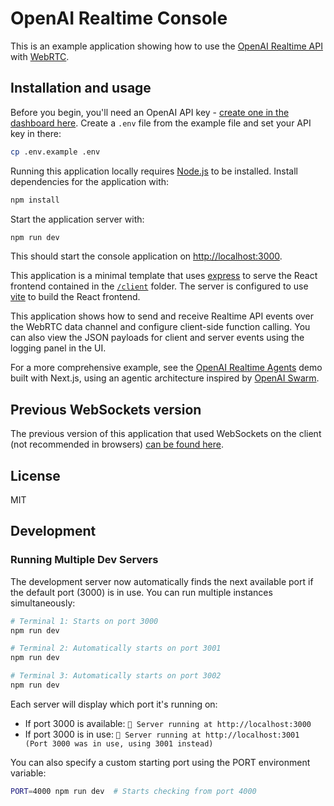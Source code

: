 # OpenAI Realtime Console

This is an example application showing how to use the [OpenAI Realtime API](https://platform.openai.com/docs/guides/realtime) with [WebRTC](https://platform.openai.com/docs/guides/realtime-webrtc).

## Installation and usage

Before you begin, you'll need an OpenAI API key - [create one in the dashboard here](https://platform.openai.com/settings/api-keys). Create a `.env` file from the example file and set your API key in there:

```bash
cp .env.example .env
```

Running this application locally requires [Node.js](https://nodejs.org/) to be installed. Install dependencies for the application with:

```bash
npm install
```

Start the application server with:

```bash
npm run dev
```

This should start the console application on [http://localhost:3000](http://localhost:3000).

This application is a minimal template that uses [express](https://expressjs.com/) to serve the React frontend contained in the [`/client`](./client) folder. The server is configured to use [vite](https://vitejs.dev/) to build the React frontend.

This application shows how to send and receive Realtime API events over the WebRTC data channel and configure client-side function calling. You can also view the JSON payloads for client and server events using the logging panel in the UI.

For a more comprehensive example, see the [OpenAI Realtime Agents](https://github.com/openai/openai-realtime-agents) demo built with Next.js, using an agentic architecture inspired by [OpenAI Swarm](https://github.com/openai/swarm).

## Previous WebSockets version

The previous version of this application that used WebSockets on the client (not recommended in browsers) [can be found here](https://github.com/openai/openai-realtime-console/tree/websockets).

## License

MIT

## Development

### Running Multiple Dev Servers

The development server now automatically finds the next available port if the default port (3000) is in use. You can run multiple instances simultaneously:

```bash
# Terminal 1: Starts on port 3000
npm run dev

# Terminal 2: Automatically starts on port 3001 
npm run dev

# Terminal 3: Automatically starts on port 3002
npm run dev
```

Each server will display which port it's running on:
- If port 3000 is available: `🚀 Server running at http://localhost:3000`
- If port 3000 is in use: `🚀 Server running at http://localhost:3001 (Port 3000 was in use, using 3001 instead)`

You can also specify a custom starting port using the PORT environment variable:
```bash
PORT=4000 npm run dev  # Starts checking from port 4000
```
